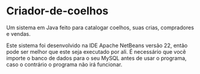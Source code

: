 # Criador-de-coelhos
Um sistema em Java feito para catalogar coelhos, suas crias, compradores e vendas.

Este sistema foi desenvolvido na IDE Apache NetBeans versão 22, então pode ser melhor que este seja executado por ali.
É necessário que você importe o banco de dados para o seu MySQL antes de usar o programa, caso o contrário o programa não irá funcionar.
